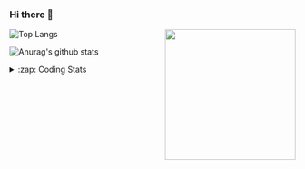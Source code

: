 ### Hi there 👋

<!--
**tao8687/tao8687** is a ✨ _special_ ✨ repository because its `README.md` (this file) appears on your GitHub profile.

Here are some ideas to get you started:

- 🔭 I’m currently working on ...
- 🌱 I’m currently learning ...
- 👯 I’m looking to collaborate on ...
- 🤔 I’m looking for help with ...
- 💬 Ask me about ...
- 📫 How to reach me: ...
- 😄 Pronouns: ...
- ⚡ Fun fact: ...
-->

<img align='right' src="https://media.giphy.com/media/M9gbBd9nbDrOTu1Mqx/giphy.gif" width="230">

![Top Langs](https://github-readme-stats.vercel.app/api/top-langs/?username=tao8687&layout=compact&title_color=23238E&text_color=A67D3D)

![Anurag's github stats](https://github-readme-stats.vercel.app/api?username=tao8687&show_icons=true&&text_color=A67D3D&title_color=23238E&show_icons=false&count_private=true&hide=stars)

<details>
  <summary>:zap: Coding Stats</summary>
  <b>
<!--START_SECTION:waka-->

```text
From: 20 February 2022 - To: 27 February 2022

CMake      1 hr 29 mins    ██████████████████▓░░░░░░   74.81 %
C++        12 mins         ██▓░░░░░░░░░░░░░░░░░░░░░░   10.65 %
Text       8 mins          █▓░░░░░░░░░░░░░░░░░░░░░░░   06.79 %
YAML       7 mins          █▓░░░░░░░░░░░░░░░░░░░░░░░   06.61 %
C          1 min           ▒░░░░░░░░░░░░░░░░░░░░░░░░   01.11 %
Makefile   0 secs          ░░░░░░░░░░░░░░░░░░░░░░░░░   00.03 %
```

<!--END_SECTION:waka-->
</details>
